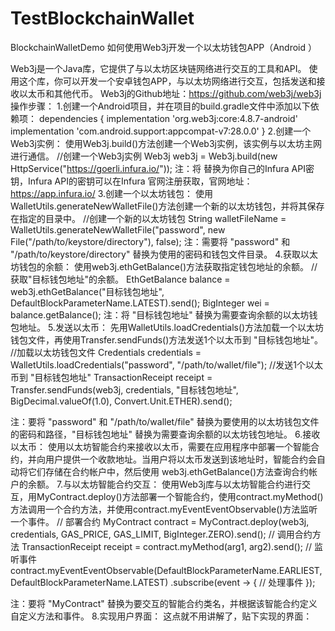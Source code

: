 # TestBlockchainWallet
BlockchainWalletDemo 
如何使用Web3j开发一个以太坊钱包APP（Android ）

Web3j是一个Java库，它提供了与以太坊区块链网络进行交互的工具和API。
使用这个库，你可以开发一个安卓钱包APP，与以太坊网络进行交互，包括发送和接收以太币和其他代币。
Web3j的Github地址：https://github.com/web3j/web3j
操作步骤：
1.创建一个Android项目，并在项目的build.gradle文件中添加以下依赖项：
dependencies {
    implementation 'org.web3j:core:4.8.7-android'
    implementation 'com.android.support:appcompat-v7:28.0.0'
}
2.创建一个Web3j实例：
使用Web3j.build()方法创建一个Web3j实例，该实例与以太坊主网进行通信。
//创建一个Web3j实例
Web3j web3j = Web3j.build(new HttpService("https://goerli.infura.io/<your-infura-api-key>"));
注：将 <your-infura-api-key> 替换为你自己的Infura API密钥，Infura API的密钥可以在Infura 官网注册获取，官网地址： https://app.infura.io/
3.创建一个以太坊钱包：
使用WalletUtils.generateNewWalletFile()方法创建一个新的以太坊钱包，并将其保存在指定的目录中。
//创建一个新的以太坊钱包
String walletFileName = WalletUtils.generateNewWalletFile("password", new File("/path/to/keystore/directory"), false);
注：需要将 "password" 和 "/path/to/keystore/directory" 替换为使用的密码和钱包文件目录。
4.获取以太坊钱包的余额：
使用web3j.ethGetBalance()方法获取指定钱包地址的余额。
//获取"目标钱包地址"的余额。
EthGetBalance balance = web3j.ethGetBalance("目标钱包地址", DefaultBlockParameterName.LATEST).send();
BigInteger wei = balance.getBalance();
注：将 "目标钱包地址" 替换为需要查询余额的以太坊钱包地址。
5.发送以太币：
先用WalletUtils.loadCredentials()方法加载一个以太坊钱包文件，再使用Transfer.sendFunds()方法发送1个以太币到  "目标钱包地址"。
//加载以太坊钱包文件
Credentials credentials = WalletUtils.loadCredentials("password", "/path/to/wallet/file");
//发送1个以太币到 "目标钱包地址"
TransactionReceipt receipt = Transfer.sendFunds(web3j, credentials, "目标钱包地址", BigDecimal.valueOf(1.0), Convert.Unit.ETHER).send();

注：要将 "password" 和 "/path/to/wallet/file" 替换为要使用的以太坊钱包文件的密码和路径，"目标钱包地址" 替换为需要查询余额的以太坊钱包地址。
6.接收以太币：
使用以太坊智能合约来接收以太币，需要在应用程序中部署一个智能合约，并向用户提供一个收款地址。当用户将以太币发送到该地址时，智能合约会自动将它们存储在合约帐户中，然后使用    web3j.ethGetBalance()方法查询合约帐户的余额。
7.与以太坊智能合约交互：
使用Web3j库与以太坊智能合约进行交互，用MyContract.deploy()方法部署一个智能合约，使用contract.myMethod()方法调用一个合约方法，并使用contract.myEventEventObservable()方法监听一个事件。
// 部署合约
MyContract contract = MyContract.deploy(web3j, credentials, GAS_PRICE, GAS_LIMIT, BigInteger.ZERO).send();
// 调用合约方法
TransactionReceipt receipt = contract.myMethod(arg1, arg2).send();
// 监听事件
contract.myEventEventObservable(DefaultBlockParameterName.EARLIEST, DefaultBlockParameterName.LATEST)
    .subscribe(event -> {
        // 处理事件
});

注：要将 "MyContract" 替换为要交互的智能合约类名，并根据该智能合约定义自定义方法和事件。
8.实现用户界面：
这点就不用讲解了，贴下实现的界面：
